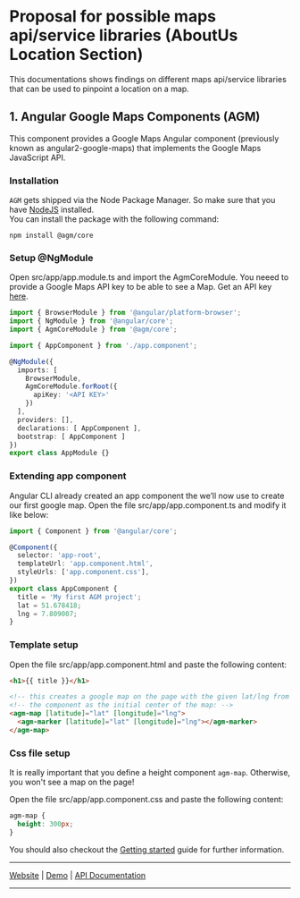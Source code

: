# Proposal for possible maps api/service libraries (AboutUs Location Section)

This documentations shows findings on different maps api/service libraries that can be used to pinpoint a location on a map.

## 1. Angular Google Maps Components (AGM)

This component provides a Google Maps Angular component  (previously known as angular2-google-maps) that implements the Google Maps JavaScript API.
  


### Installation

`AGM` gets shipped via the Node Package Manager. So make sure that you have [NodeJS](https://nodejs.org) installed.  
You can install the package with the following command:

```shell
npm install @agm/core
```

### Setup @NgModule

Open src/app/app.module.ts and import the AgmCoreModule. You neeed to provide a Google Maps API key to be able to see a Map. Get an API key [here](https://developers.google.com/maps/documentation/javascript/get-api-key?hl=en#key).

```ts
import { BrowserModule } from '@angular/platform-browser';
import { NgModule } from '@angular/core';
import { AgmCoreModule } from '@agm/core';

import { AppComponent } from './app.component';

@NgModule({
  imports: [
    BrowserModule,
    AgmCoreModule.forRoot({
      apiKey: '<API KEY>'
    })
  ],
  providers: [],
  declarations: [ AppComponent ],
  bootstrap: [ AppComponent ]
})
export class AppModule {}
```

### Extending app component

Angular CLI already created an app component the we’ll now use to create our first google map. Open the file src/app/app.component.ts and modify it like below:

```ts
import { Component } from '@angular/core';

@Component({
  selector: 'app-root',
  templateUrl: 'app.component.html',
  styleUrls: ['app.component.css'],
})
export class AppComponent {
  title = 'My first AGM project';
  lat = 51.678418;
  lng = 7.809007;
}
```
### Template setup

Open the file src/app/app.component.html and paste the following content:


```html
<h1>{{ title }}</h1>

<!-- this creates a google map on the page with the given lat/lng from -->
<!-- the component as the initial center of the map: -->
<agm-map [latitude]="lat" [longitude]="lng">
  <agm-marker [latitude]="lat" [longitude]="lng"></agm-marker>
</agm-map>
```

### Css file setup

It is really important that you define a height component `agm-map`. Otherwise, you won't see a map on the page!

Open the file src/app/app.component.css and paste the following content:

```css
agm-map {
  height: 300px;
}
```
You should also checkout the [Getting started](https://angular-maps.com/guides/getting-started/) guide for further information.

---
[Website](https://angular-maps.com/) | [Demo](https://stackblitz.com/edit/angular-google-maps-demo) | [API Documentation](https://angular-maps.com/api-docs/) 

---


